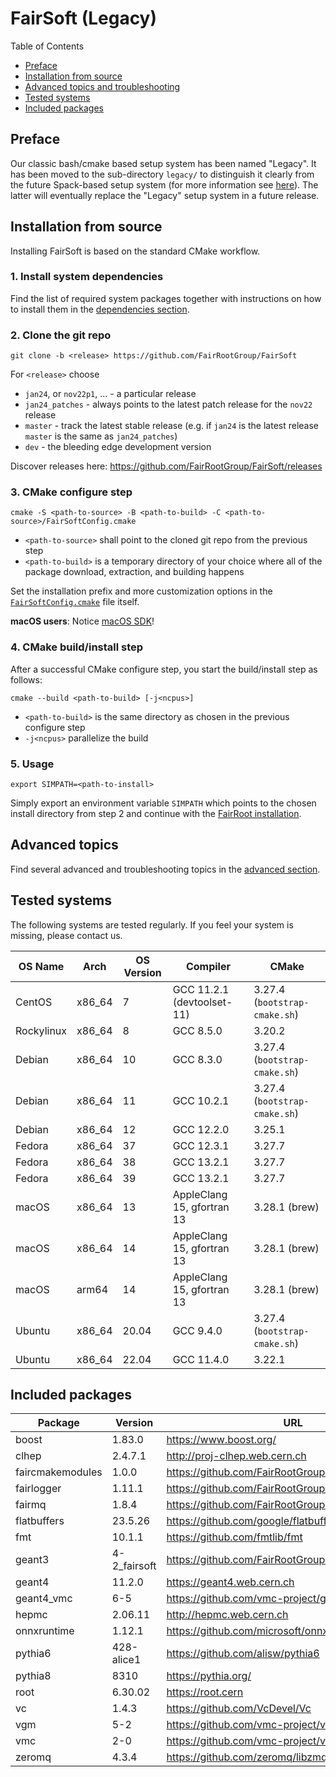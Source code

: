 # FairSoft (Legacy)

Table of Contents
* [Preface](#preface)
* [Installation from source](#installation-from-source)
* [Advanced topics and troubleshooting](#advanced-topics)
* [Tested systems](#tested-systems)
* [Included packages](#included-packages)

## Preface

Our classic bash/cmake based setup system
has been named "Legacy". It has been moved to the
sub-directory `legacy/` to distinguish it clearly
from the future Spack-based setup system
(for more information see [here](../docs/README.md)).
The latter will eventually replace the "Legacy" setup system
in a future release.

## Installation from source

Installing FairSoft is based on the standard CMake workflow.

### 1. Install system dependencies

Find the list of required system packages together with instructions
on how to install them in the [dependencies section](dependencies.md).

### 2. Clone the git repo

```
git clone -b <release> https://github.com/FairRootGroup/FairSoft
```

For `<release>` choose
* `jan24`, or `nov22p1`, ... - a particular release
* `jan24_patches` - always points to the latest patch release for the `nov22` release
* `master` - track the latest stable release (e.g. if `jan24` is the latest release `master` is the same as `jan24_patches`)
* `dev` - the bleeding edge development version

Discover releases here: https://github.com/FairRootGroup/FairSoft/releases

### 3. CMake configure step

```
cmake -S <path-to-source> -B <path-to-build> -C <path-to-source>/FairSoftConfig.cmake
```

* `<path-to-source>` shall point to the cloned git repo from the previous step
* `<path-to-build>` is a temporary directory of your choice where all of the package download, extraction, and building happens

Set the installation prefix and more customization options in the [`FairSoftConfig.cmake`](../FairSoftConfig.cmake) file itself.

**macOS users**: Notice [macOS SDK](advanced.md#macos-sdk)!

### 4. CMake build/install step

After a successful CMake configure step, you start the build/install step as follows:

```
cmake --build <path-to-build> [-j<ncpus>]
```

* `<path-to-build>` is the same directory as chosen in the previous configure step
* `-j<ncpus>` parallelize the build

### 5. Usage

```
export SIMPATH=<path-to-install>
```

Simply export an environment variable `SIMPATH` which points to the chosen install directory from step 2
and continue with the [FairRoot installation](https://github.com/FairRootGroup/FairRoot).

## Advanced topics

Find several advanced and troubleshooting topics in the [advanced section](advanced.md).

## Tested systems

The following systems are tested regularly. If you feel your system is missing,
please contact us.

| **OS Name** | **Arch** | **OS Version** | **Compiler** | **CMake** |
| --- | --- | --- | --- | --- |
| CentOS     | x86_64 | 7     | GCC 11.2.1 (devtoolset-11) | 3.27.4 (`bootstrap-cmake.sh`) |
| Rockylinux | x86_64 | 8     | GCC 8.5.0                  | 3.20.2 |
| Debian     | x86_64 | 10    | GCC 8.3.0                  | 3.27.4 (`bootstrap-cmake.sh`) |
| Debian     | x86_64 | 11    | GCC 10.2.1                 | 3.27.4 (`bootstrap-cmake.sh`) |
| Debian     | x86_64 | 12    | GCC 12.2.0                 | 3.25.1 |
| Fedora     | x86_64 | 37    | GCC 12.3.1                 | 3.27.7 |
| Fedora     | x86_64 | 38    | GCC 13.2.1                 | 3.27.7 |
| Fedora     | x86_64 | 39    | GCC 13.2.1                 | 3.27.7 |
| macOS      | x86_64 | 13    | AppleClang 15, gfortran 13 | 3.28.1 (brew) |
| macOS      | x86_64 | 14    | AppleClang 15, gfortran 13 | 3.28.1 (brew) |
| macOS      | arm64  | 14    | AppleClang 15, gfortran 13 | 3.28.1 (brew) |
| Ubuntu     | x86_64 | 20.04 | GCC 9.4.0                  | 3.27.4 (`bootstrap-cmake.sh`) |
| Ubuntu     | x86_64 | 22.04 | GCC 11.4.0                 | 3.22.1 |

## Included packages

| **Package** | **Version** | **URL** |
| --- | --- | --- |
| boost            | 1.83.0       | https://www.boost.org/ |
| clhep            | 2.4.7.1      | http://proj-clhep.web.cern.ch |
| faircmakemodules | 1.0.0        | https://github.com/FairRootGroup/FairCMakeModules |
| fairlogger       | 1.11.1       | https://github.com/FairRootGroup/FairLogger |
| fairmq           | 1.8.4        | https://github.com/FairRootGroup/FairMQ |
| flatbuffers      | 23.5.26      | https://github.com/google/flatbuffers |
| fmt              | 10.1.1       | https://github.com/fmtlib/fmt |
| geant3           | 4-2_fairsoft | https://github.com/FairRootGroup/geant3 |
| geant4           | 11.2.0       | https://geant4.web.cern.ch |
| geant4_vmc       | 6-5          | https://github.com/vmc-project/geant4_vmc |
| hepmc            | 2.06.11      | http://hepmc.web.cern.ch |
| onnxruntime      | 1.12.1       | https://github.com/microsoft/onnxruntime |
| pythia6          | 428-alice1   | https://github.com/alisw/pythia6 |
| pythia8          | 8310         | https://pythia.org/ |
| root             | 6.30.02      | https://root.cern |
| vc               | 1.4.3        | https://github.com/VcDevel/Vc |
| vgm              | 5-2          | https://github.com/vmc-project/vgm |
| vmc              | 2-0          | https://github.com/vmc-project/vmc |
| zeromq           | 4.3.4        | https://github.com/zeromq/libzmq |

